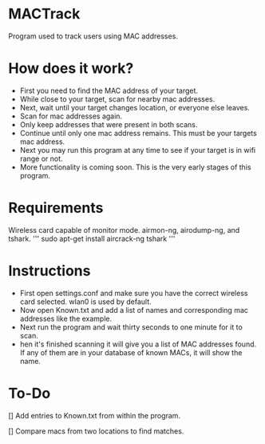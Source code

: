 # MACTrack
Program used to track users using MAC addresses.

# How does it work?
- First you need to find the MAC address of your target. 
- While close to your target, scan for nearby mac addresses.
- Next, wait until your target changes location, or everyone else leaves.
- Scan for mac addresses again. 
- Only keep addresses that were present in both scans.
- Continue until only one mac address remains. This must be your targets mac address.
- Next you may run this program at any time to see if your target is in wifi range or not. 
- More functionality is coming soon. This is the very early stages of this program.

# Requirements
Wireless card capable of monitor mode. airmon-ng, airodump-ng, and tshark.
'''
sudo apt-get install aircrack-ng tshark
'''

# Instructions
- First open settings.conf and make sure you have the correct wireless card selected. wlan0 is used by default.  
- Now open Known.txt and add a list of names and corresponding mac addresses like the example.
- Next run the program and wait thirty seconds to one minute for it to scan.
- hen it's finished scanning it will give you a list of MAC addresses found. If any of them are in your database of known MACs, it will show the name.

# To-Do
[] Add entries to Known.txt from within the program.

[] Compare macs from two locations to find matches.

